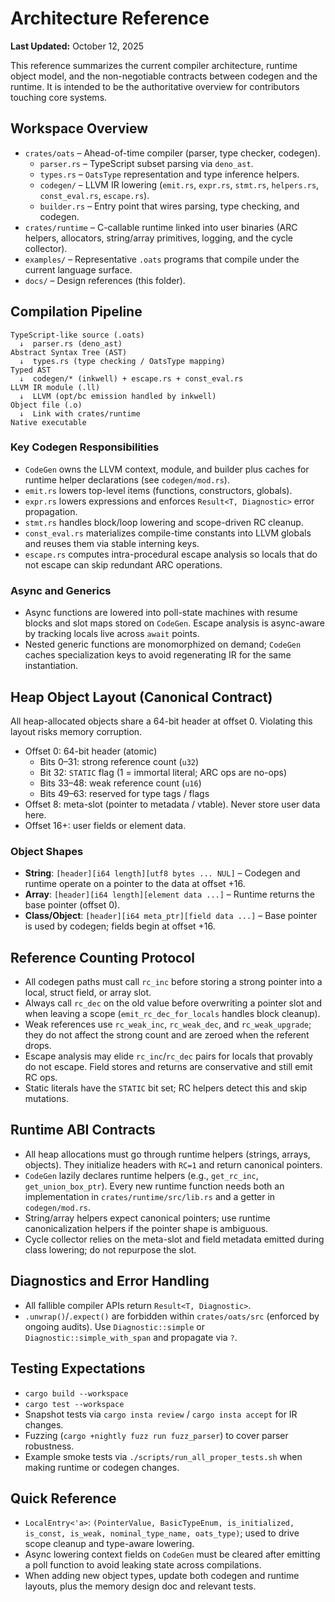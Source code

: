 # Architecture Reference

**Last Updated:** October 12, 2025

This reference summarizes the current compiler architecture, runtime object
model, and the non-negotiable contracts between codegen and the runtime. It is
intended to be the authoritative overview for contributors touching core
systems.

## Workspace Overview

- `crates/oats` – Ahead-of-time compiler (parser, type checker, codegen).
  - `parser.rs` – TypeScript subset parsing via `deno_ast`.
  - `types.rs` – `OatsType` representation and type inference helpers.
  - `codegen/` – LLVM IR lowering (`emit.rs`, `expr.rs`, `stmt.rs`,
    `helpers.rs`, `const_eval.rs`, `escape.rs`).
  - `builder.rs` – Entry point that wires parsing, type checking, and codegen.
- `crates/runtime` – C-callable runtime linked into user binaries (ARC helpers,
  allocators, string/array primitives, logging, and the cycle collector).
- `examples/` – Representative `.oats` programs that compile under the current
  language surface.
- `docs/` – Design references (this folder).

## Compilation Pipeline

```
TypeScript-like source (.oats)
  ↓  parser.rs (deno_ast)
Abstract Syntax Tree (AST)
  ↓  types.rs (type checking / OatsType mapping)
Typed AST
  ↓  codegen/* (inkwell) + escape.rs + const_eval.rs
LLVM IR module (.ll)
  ↓  LLVM (opt/bc emission handled by inkwell)
Object file (.o)
  ↓  Link with crates/runtime
Native executable
```

### Key Codegen Responsibilities

- `CodeGen` owns the LLVM context, module, and builder plus caches for runtime
  helper declarations (see `codegen/mod.rs`).
- `emit.rs` lowers top-level items (functions, constructors, globals).
- `expr.rs` lowers expressions and enforces `Result<T, Diagnostic>` error
  propagation.
- `stmt.rs` handles block/loop lowering and scope-driven RC cleanup.
- `const_eval.rs` materializes compile-time constants into LLVM globals and
  reuses them via stable interning keys.
- `escape.rs` computes intra-procedural escape analysis so locals that do not
  escape can skip redundant ARC operations.

### Async and Generics

- Async functions are lowered into poll-state machines with resume blocks and
  slot maps stored on `CodeGen`. Escape analysis is async-aware by tracking
  locals live across `await` points.
- Nested generic functions are monomorphized on demand; `CodeGen` caches
  specialization keys to avoid regenerating IR for the same instantiation.

## Heap Object Layout (Canonical Contract)

All heap-allocated objects share a 64-bit header at offset 0. Violating this
layout risks memory corruption.

- Offset 0: 64-bit header (atomic)
  - Bits 0–31: strong reference count (`u32`)
  - Bit 32: `STATIC` flag (1 = immortal literal; ARC ops are no-ops)
  - Bits 33–48: weak reference count (`u16`)
  - Bits 49–63: reserved for type tags / flags
- Offset 8: meta-slot (pointer to metadata / vtable). Never store user data
  here.
- Offset 16+: user fields or element data.

### Object Shapes

- **String**: `[header][i64 length][utf8 bytes ... NUL]` – Codegen and runtime
  operate on a pointer to the data at offset +16.
- **Array**: `[header][i64 length][element data ...]` – Runtime returns the base
  pointer (offset 0).
- **Class/Object**: `[header][i64 meta_ptr][field data ...]` – Base pointer is
  used by codegen; fields begin at offset +16.

## Reference Counting Protocol

- All codegen paths must call `rc_inc` before storing a strong pointer into a
  local, struct field, or array slot.
- Always call `rc_dec` on the old value before overwriting a pointer slot and
  when leaving a scope (`emit_rc_dec_for_locals` handles block cleanup).
- Weak references use `rc_weak_inc`, `rc_weak_dec`, and `rc_weak_upgrade`; they
  do not affect the strong count and are zeroed when the referent drops.
- Escape analysis may elide `rc_inc`/`rc_dec` pairs for locals that provably do
  not escape. Field stores and returns are conservative and still emit RC ops.
- Static literals have the `STATIC` bit set; RC helpers detect this and skip
  mutations.

## Runtime ABI Contracts

- All heap allocations must go through runtime helpers (strings, arrays,
  objects). They initialize headers with `RC=1` and return canonical pointers.
- `CodeGen` lazily declares runtime helpers (e.g., `get_rc_inc`,
  `get_union_box_ptr`). Every new runtime function needs both an implementation
  in `crates/runtime/src/lib.rs` and a getter in `codegen/mod.rs`.
- String/array helpers expect canonical pointers; use runtime canonicalization
  helpers if the pointer shape is ambiguous.
- Cycle collector relies on the meta-slot and field metadata emitted during
  class lowering; do not repurpose the slot.

## Diagnostics and Error Handling

- All fallible compiler APIs return `Result<T, Diagnostic>`.
- `.unwrap()`/`.expect()` are forbidden within `crates/oats/src` (enforced by
  ongoing audits). Use `Diagnostic::simple` or `Diagnostic::simple_with_span`
  and propagate via `?`.

## Testing Expectations

- `cargo build --workspace`
- `cargo test --workspace`
- Snapshot tests via `cargo insta review` / `cargo insta accept` for IR changes.
- Fuzzing (`cargo +nightly fuzz run fuzz_parser`) to cover parser robustness.
- Example smoke tests via `./scripts/run_all_proper_tests.sh` when making
  runtime or codegen changes.

## Quick Reference

- `LocalEntry<'a>`:
  `(PointerValue, BasicTypeEnum, is_initialized, is_const,
  is_weak, nominal_type_name, oats_type)`;
  used to drive scope cleanup and type-aware lowering.
- Async lowering context fields on `CodeGen` must be cleared after emitting a
  poll function to avoid leaking state across compilations.
- When adding new object types, update both codegen and runtime layouts, plus
  the memory design doc and relevant tests.
